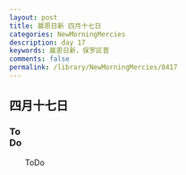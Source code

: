```yaml
---
layout: post
title: 晨恩日新 四月十七日
categories: NewMorningMercies
description: day 17
keywords: 晨恩日新，保罗区普
comments: false
permalink: /library/NewMorningMercies/0417
---
```


## 四月十七日

### To <br> Do


&emsp;&emsp;ToDo